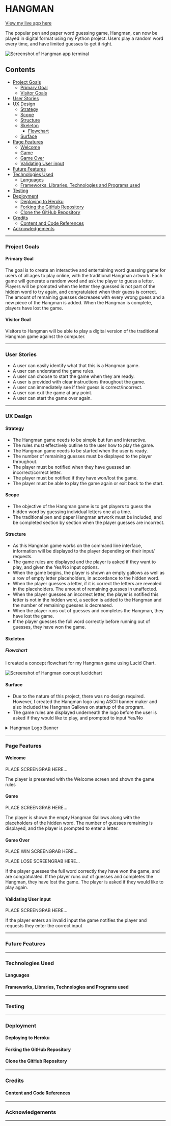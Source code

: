 # HANGMAN
[View my live app here](https://abi-ryan-pp3-hangman-9dd3119b68fb.herokuapp.com/)

The popular pen and paper word guessing game, Hangman, can now be played in digital format using my Python project. Users play a random word every time, and have limited guesses to get it right.

![Screenshot of Hangman app terminal](documentation/hangman_app_terminal_screenshot.png)

## Contents
* [Project Goals](#project-goals)
  * [Primary Goal](#primary-goal)
  * [Visitor Goals](#visitor-goal)
* [User Stories](#user-stories)
* [UX Design](#ux-design)
  * [Strategy](#strategy)
  *	[Scope](#scope)
  * [Structure](#structure)
  * [Skeleton](#skeleton)
    * [Flowchart](#flowchart)
  * [Surface](#surface)
* [Page Features](#page-features)
  * [Welcome](#welcome)
  * [Game](#game)
  * [Game Over](#game-over)
  * [Validating User input](#validating-user-input)
* [Future Features](#future-features)
* [Technologies Used](#technologies-used)
  * [Languages](#languages)
  * [Frameworks, Libraries, Technologies and Programs used](#frameworks-libraries-technologies-and-programs-used)
* [Testing](#testing)
* [Deployment](#deployment)
  * [Deploying to Heroku](#Deploying-to-heroku)
  * [Forking the GitHub Repository](#forking-the-github-repository)
  * [Clone the GitHub Repository](#clone-the-github-repository)
* [Credits](#credits)
  * [Content and Code References](#content-and-code-references)
* [Acknowledgements](#acknowledgements)  
         
 
___

### Project Goals

#### Primary Goal

The goal is to create an interactive and entertaining word guessing game for users of all ages to play online, with the traditional Hangman artwork. Each game will generate a random word and ask the player to guess a letter. Players will be prompted when the letter they guessed is not part of the hidden word to try again, and congratulated when their guess is correct. The amount of remaining guesses decreases with every wrong guess and a new piece of the Hangman is added. When the Hangman is complete, players have lost the game. 

#### Visitor Goal

Visitors to Hangman will be able to play a digital version of the traditional Hangman game against the computer. 


___

### User Stories

* A user can easily identify what that this is a Hangman game.
* A user can understand the game rules.
* A user can choose to start the game when they are ready.
* A user is provided with clear instructions throughout the game.
* A user can immediately see if their guess is correct/incorrect.
* A user can exit the game at any point.
* A user can start the game over again.


___

### UX Design

#### Strategy

* The Hangman game needs to be simple but fun and interactive. 
* The rules must effectively outline to the user how to play the game.
* The Hangman game needs to be started when the user is ready.
* The number of remaining guesses must be displayed to the player throughout.
* The player must be notified when they have guessed an incorrect/correct letter.
* The player must be notified if they have won/lost the game.
* The player must be able to play the game again or exit back to the start.

#### Scope

* The objective of the Hangman game is to get players to guess the hidden word by guessing individual letters one at a time.
* The traditional pen and paper Hangman artwork must be included, and be completed section by section when the player guesses are incorrect.

#### Structure

* As this Hangman game works on the command line interface, information will be displayed to the player depending on their input/ requests.
* The game rules are displayed and the player is asked if they want to play, and given the Yes/No input options.
* When the game begins, the player is shown an empty gallows as well as a row of empty letter placeholders, in accordance to the hidden word.
* When the player guesses a letter, if it is correct the letters are revealed in the placeholders. The amount of remaining guesses in unaffected.
* When the player guesses an incorrect letter, the player is notified this letter is not in the hidden word, a section is added to the Hangman and the number of remaining guesses is decreased. 
* When the player runs out of guesses and completes the Hangman, they have lost the game.
* If the player guesses the full word correctly before running out of guesses, they have won the game.

#### Skeleton
##### Flowchart
I created a concept flowchart for my Hangman game using Lucid Chart.

![Screenshot of Hangman concept lucidchart](documentation/lucidchart_hangman.png)

#### Surface
* Due to the nature of this project, there was no design required. However, I created the Hangman logo using ASCII banner maker and also included the Hangman Gallows on startup of the program.
* The game rules are displayed underneath the logo before the user is asked if they would like to play, and prompted to input Yes/No

<details>
<summary>Hangman Logo Banner</summary>
<br>

![Screenshot of Hangman Logo Banner](documentation/ascii_hangman_banner.png)

</details>


___

### Page Features

#### Welcome
PLACE SCREENGRAB HERE…

The player is presented with the Welcome screen and shown the game rules

#### Game
PLACE SCREENGRAB HERE…

The player is shown the empty Hangman Gallows along with the placeholders of the hidden word. The number of guesses remaining is displayed, and the player is prompted to enter a letter.

#### Game Over
PLACE WIN SCREENGRAB HERE…

PLACE LOSE SCREENGRAB HERE…

If the player guesses the full word correctly they have won the game, and are congratulated. If the player runs out of guesses and completes the Hangman, they have lost the game.
The player is asked if they would like to play again.

#### Validating User input
PLACE SCREENGRAB HERE…

If the player enters an invalid input the game notifies the player and requests they enter the correct input


___

### Future Features


___

### Technologies Used

#### Languages

#### Frameworks, Libraries, Technologies and Programs used


___

### Testing


___

### Deployment

#### Deploying to Heroku

#### Forking the GitHub Repository

#### Clone the GitHub Repository


___

### Credits

#### Content and Code References


___

### Acknowledgements


___

